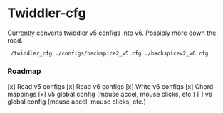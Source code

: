 # Twiddler-cfg

Currently converts twiddler v5 configs into v6. Possibly more down the road.

```
./twiddler_cfg ./configs/backspice2_v5.cfg ./backspicev2_v6.cfg
```

### Roadmap
[x] Read v5 configs
[x] Read v6 configs
[x] Write v6 configs
[x] Chord mappings
[x] v5 global config (mouse accel, mouse clicks, etc.)
[ ] v6 global config (mouse accel, mouse clicks, etc.)

